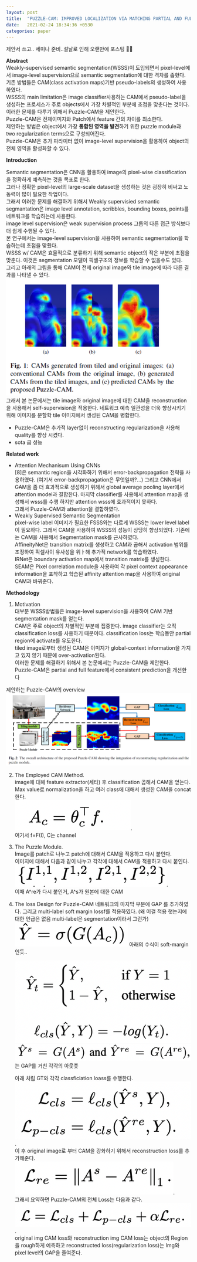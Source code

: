 ```yaml
---
layout: post
title:  "PUZZLE-CAM: IMPROVED LOCALIZATION VIA MATCHING PARTIAL AND FULL FEATURES"
date:   2021-02-24 18:34:36 +0530
categories: paper  
---
```


  

제안서 쓰고.. 세미나 준비..설날로 인해 오랜만에 포스팅 🤪🤪



**Abstract**   
Weakly-supervised semantic segmentation(WSSS)이 도입되면서 pixel-level에서 image-level supervision으로 semantic segmentation에 대한 격차를 좁혔다.  
기존 방법들은 CAM(class activation maps)기반 pseudo-labels의 생성하여 사용하였다.  
WSSS의 main limitation은 image classifier사용하는 CAM에서 pseudo-label을 생성하는 프로세스가 주로 objects에서 가장 차별적인 부분에 초점을 맞춘다는 것이다.  
이러한 문제를 다루기 위해서 Puzzle-CAM을 제안한다.   
Puzzle-CAM은 전체이미지와 Patch에서 feature 간의 차이를 최소한다.   
제안하는 방법은 object에서 가장 **통합된 영역을 발견**하기 위한 puzzle module과 two regularization terms으로 구성되어진다.   
Puzzle-CAM은 추가 파라미터 없이 image-level supervision을 활용하여 object의 전체 영역을 활성화할 수 있다.   

**Introduction**

Semantic segmentation은 CNN을 활용하여 image의 pixel-wise classification을 정확하게 예측하는 것을 목표로 한다.  
그러나 정확한 pixel-level의 large-scale dataset을 생성하는 것은 굉장히 비싸고 노동력이 많이 필요한 작업이다.   
그래서 이러한 문제를 해결하기 위해서 Weakly supervisied semantic segmantation은 image level annotation, scribbles, bounding boxes, points를 네트워크를 학습하는데 사용한다.   
image level supervision은 weak supervision process 그룹의 다른 접근 방식보다 더 쉽게 수행될 수 있다.   
본 연구에서는 image-level supervision을 사용하여 semantic segmentation을 학습하는데 초점을 맞췄다.  
WSSS w/ CAM은 효율적으로 분류하기 위해 semantic object의 작은 부분에 초점을 맞춘다.  이것은 segmentation 모델이 픽셀구조의 정보를 학습할 수 없을수도 있다.   
그리고 아래의 그림을 통해 CAM이 전제 original  image와 tile image에 따라  다른 결과를 나타낼 수 있다.    
![img1](\assets\post\post9\img1.png)  
그래서 본 논문에서는  tile image와 original image에 대한 CAM을 reconstruction을 사용해서 self-supervision을 적용한다.  네트워크 예측 일관성을 더욱 향상시키기 위해 이미지를 분할학 tile 이미지에서 생성된 CAM을 병합한다.  

* Puzzle-CAM은 추가적 layer없이 reconstructing regularization을 사용해 quality를 향상 시켰다.  
* sota 급 성능 



**Related work**

* Attention Mechanisum Using CNNs  
  [8]은 semantic region을 시각화하기 위해서 error-backpropagation 전략을 사용하였다. (여기서 error-backpropagation은 무엇일까?...)   그리고 CNN에서 GAM을 좀 더 효과적으로 생성하기 위해서 global average pooling layer에서 attention model과 결합한다.  마지막 classifier를 사용해서 attention map을 생성해서 wsss를 수행  하지만 attention wsss에 효과적이지 못하다.  
  그래서 Puzzle-CAM과 attention을 결합하였다. 
* Weakly Supervised Semantic Segmentation   
  pixel-wise label 이미지가 필요한 FSSS와는 다르게 WSSS는 lower level label이 필요하다. 그래서 CAM을 사용하여 WSSS의 성능이 상당히 향상되었다.  기존에는 CAM을 사용해서 Segmentation mask를 근사하였다.  
  AffineityNet은 transition matrix를 생성하고 CAM과 곱해서 activation 범위를 조정하여 픽셀사이 유사성을 위ㅏ해 추가적 network를 학습하였다.  
  IRNet은 boundary activation map에서 transition matrix를 생성한다.  
  SEAM은 Pixel correlation module을 사용하여 각 pixel context appearance information을 포착하고 학습된 affinity attention map을 사용하여 original CAM과 바꿔준다.  

**Methodology**

1. Motivation   
   대부분 WSSS방법들은 image-level supervision을 사용하여 CAM 기반segmentation mask를 얻는다.   
   CAM은 주로 object의 차별적인 부분에 집중한다. image classifier는 오직 classification loss를 사용하기 때문이다. classification loss는 학습동안 partial region에 activate를 유도한다.  
   tiled image로부터 생성된 CAM은 이미지가 global-context information을 가지고 있지 않기 때문에 over-activation된다.  
   이러한 문제를 해결하기 위해서 본 논문에서는 Puzzle-CAM을 제안한다.   
   Puzzle-CAM은 partial and full feature에서 consistent prediction을 개선한다

제안하는 Puzzle-CAM의 overview    
![img2](\assets\post\post9\img2.png)  

2. The Employed CAM Method.  
   image에 대해 feature extractor(세타) 후 classification 곱해서 CAM을 얻는다. Max value로 normalization을 하고 여러 class에 대해서 생성한 CAM을 concat한다.      
   ![img3](\assets\post\post9\img3.png).    
   여기서 f=F(I), C는 channel 

3. The Puzzle Module.  
   Image를 patch로 나누고 patch에 대해서 CAM을 적용하고 다시 붙인다.   
   이미지에 대해서 다음과 같이 나누고 각각에 대해서 CAM을 적용하고 다시 붙인다. ![img4](\assets\post\post9\img4.png).   
   이때 A^re가 다시 붙인거, A^s가 원본에 대한 CAM

4. The loss Design for Puzzle-CAM
   네트워크의 마지막 부분에 GAP 를 추가하였다. 그리고 multi-label soft margin lossf를 적용하였다. (왜 이걸 적용 햇는지에 대한 언급은 없음 multi-label은 segmentation이라서 그런가)![img5](\assets\post\post9\img5.png) 아래의 수식이 soft-margin인듯..    

   ![img6](\assets\post\post9\img6.png)    
   ![img7](\assets\post\post9\img7.png) 는 GAP를 거친 각각의 아웃풋   

   아래 처럼 GT와 각각 classficiation loass를 수행한다.    
   ![img8](\assets\post\post9\img8.png).  
    이 후 original image로 부터 CAM을 강화하기 위해서 reconstruction loss를 추가해준다.    
   ![img9](\assets\post\post9\img9.png).  
   그래서 요약하면 Puzzle-CAM의 전체 Loss는 다음과 같다.   
   ![img10](\assets\post\post9\img10.png).  
   original img CAM loss와 reconstruction img CAM loss는 object의 Region을 rough하게 예측하고 reconstructed loss(regularization loss)는 Img와 pixel level의 GAP을 줄여준다.   



